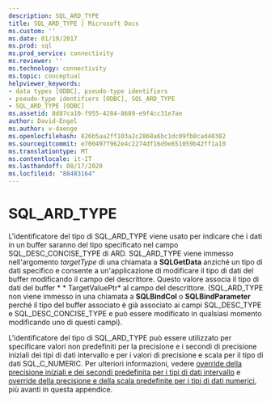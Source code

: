 ```yaml
---
description: SQL_ARD_TYPE
title: SQL_ARD_TYPE | Microsoft Docs
ms.custom: ''
ms.date: 01/19/2017
ms.prod: sql
ms.prod_service: connectivity
ms.reviewer: ''
ms.technology: connectivity
ms.topic: conceptual
helpviewer_keywords:
- data types [ODBC], pseudo-type identifiers
- pseudo-type identifiers [ODBC], SQL_ARD_TYPE
- SQL_ARD_TYPE [ODBC]
ms.assetid: 8d87ca10-f955-4284-8689-e9f4cc31e7ae
author: David-Engel
ms.author: v-daenge
ms.openlocfilehash: 826b5aa2ff103a2c2868a6bc1dc09fb8cad40382
ms.sourcegitcommit: e700497f962e4c2274df16d9e651059b42ff1a10
ms.translationtype: MT
ms.contentlocale: it-IT
ms.lasthandoff: 08/17/2020
ms.locfileid: "88483164"
---
```

# <a name="sql_ard_type"></a>SQL_ARD_TYPE
L'identificatore del tipo di SQL_ARD_TYPE viene usato per indicare che i dati in un buffer saranno del tipo specificato nel campo SQL_DESC_CONCISE_TYPE di ARD. SQL_ARD_TYPE viene immesso nell'argomento *targetType* di una chiamata a **SQLGetData** anziché un tipo di dati specifico e consente a un'applicazione di modificare il tipo di dati del buffer modificando il campo del descrittore. Questo valore associa il tipo di dati del buffer * \* TargetValuePtr* al campo del descrittore. (SQL_ARD_TYPE non viene immesso in una chiamata a **SQLBindCol** o **SQLBindParameter** perché il tipo del buffer associato è già associato ai campi SQL_DESC_TYPE e SQL_DESC_CONCISE_TYPE e può essere modificato in qualsiasi momento modificando uno di questi campi).  
  
 L'identificatore del tipo di SQL_ARD_TYPE può essere utilizzato per specificare valori non predefiniti per la precisione e i secondi di precisione iniziali dei tipi di dati intervallo e per i valori di precisione e scala per il tipo di dati SQL_C_NUMERIC. Per ulteriori informazioni, vedere [override della precisione iniziali e dei secondi predefinita per i tipi di dati intervallo](../../../odbc/reference/appendixes/overriding-default-leading-and-seconds-precision-for-interval-data-types.md) e [override della precisione e della scala predefinite per i tipi di dati numerici](../../../odbc/reference/appendixes/overriding-default-precision-and-scale-for-numeric-data-types.md), più avanti in questa appendice.
